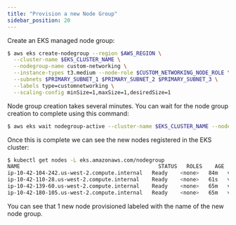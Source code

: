 ```yaml
---
title: "Provision a new Node Group"
sidebar_position: 20
---
```


Create an EKS managed node group:

```bash wait=30
$ aws eks create-nodegroup --region $AWS_REGION \
  --cluster-name $EKS_CLUSTER_NAME \
  --nodegroup-name custom-networking \
  --instance-types t3.medium --node-role $CUSTOM_NETWORKING_NODE_ROLE \
  --subnets $PRIMARY_SUBNET_1 $PRIMARY_SUBNET_2 $PRIMARY_SUBNET_3 \
  --labels type=customnetworking \
  --scaling-config minSize=1,maxSize=1,desiredSize=1
```

Node group creation takes several minutes. You can wait for the node group creation to complete using this command:

```bash wait=30 timeout=300
$ aws eks wait nodegroup-active --cluster-name $EKS_CLUSTER_NAME --nodegroup-name custom-networking
```

Once this is complete we can see the new nodes registered in the EKS cluster:

```bash wait=30
$ kubectl get nodes -L eks.amazonaws.com/nodegroup
NAME                                            STATUS   ROLES    AGE   VERSION               NODEGROUP
ip-10-42-104-242.us-west-2.compute.internal   Ready    <none>   84m   v1.25.6-eks-48e63af   default
ip-10-42-110-28.us-west-2.compute.internal    Ready    <none>   61s   v1.25.9-eks-0a21954   custom-networking
ip-10-42-139-60.us-west-2.compute.internal    Ready    <none>   65m   v1.25.6-eks-48e63af   default
ip-10-42-180-105.us-west-2.compute.internal   Ready    <none>   65m   v1.25.6-eks-48e63af   default
```

You can see that 1 new node provisioned labeled with the name of the new node group.
